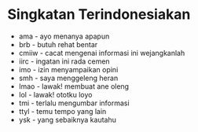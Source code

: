 # Singkatan Terindonesiakan

* ama - ayo menanya apapun
* brb - butuh rehat bentar
* cmiiw - cacat mengenai informasi ini wejangkanlah
* iirc - ingatan ini rada cemen
* imo - izin menyampaikan opini
* smh - saya menggeleng heran
* lmao - lawak! membuat ane oleng
* lol - lawak! ototku loyo
* tmi - terlalu mengumbar informasi
* ttyl - temu tempo yang lain
* ysk - yang sebaiknya kautahu
